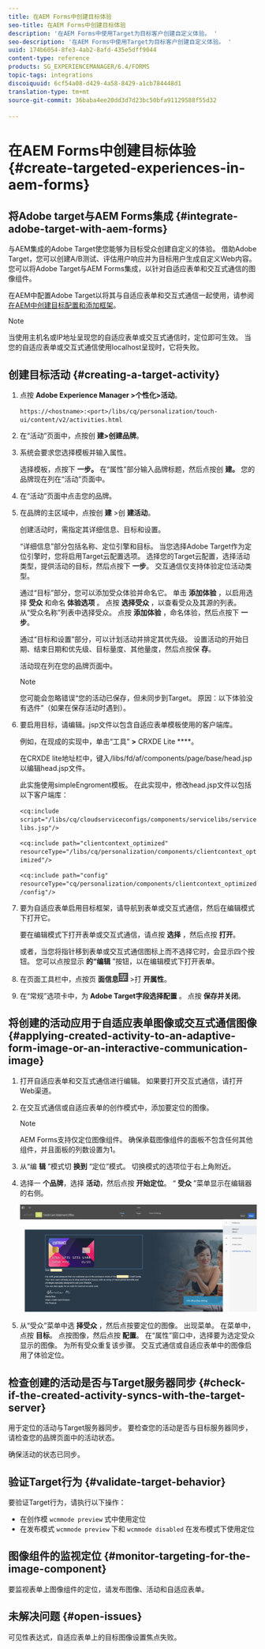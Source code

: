 ```yaml
---
title: 在AEM Forms中创建目标体验
seo-title: 在AEM Forms中创建目标体验
description: '在AEM Forms中使用Target为目标客户创建自定义体验。 '
seo-description: '在AEM Forms中使用Target为目标客户创建自定义体验。 '
uuid: 174b6054-8fe3-4ab2-8afd-435e5dff9044
content-type: reference
products: SG_EXPERIENCEMANAGER/6.4/FORMS
topic-tags: integrations
discoiquuid: 6cf54a08-d429-4a58-8429-a1cb784448d1
translation-type: tm+mt
source-git-commit: 36baba4ee20dd3d7d23bc50bfa91129588f55d32

---
```



# 在AEM Forms中创建目标体验 {#create-targeted-experiences-in-aem-forms}

## 将Adobe target与AEM Forms集成 {#integrate-adobe-target-with-aem-forms}

与AEM集成的Adobe Target使您能够为目标受众创建自定义的体验。 借助Adobe Target，您可以创建A/B测试、评估用户响应并为目标用户生成自定义Web内容。 您可以将Adobe Target与AEM Forms集成，以针对自适应表单和交互式通信的图像组件。

在AEM中配置Adobe Target以将其与自适应表单和交互式通信一起使用，请参阅 [在AEM中创建目标配置](/help/sites-administering/target.md)[和添加框架](/help/sites-administering/target.md)。

>[!NOTE]
>
>当使用主机名或IP地址呈现您的自适应表单或交互式通信时，定位即可生效。 当您的自适应表单或交互式通信使用localhost呈现时，它将失败。

## 创建目标活动 {#creating-a-target-activity}

1. 点按 **Adobe Experience Manager >个性化>活动**。

   `https://<hostname>:<port>/libs/cq/personalization/touch-ui/content/v2/activities.html`

1. 在“活动”页面中，点按创 **建>创建品牌**。
1. 系统会要求您选择模板并输入属性。

   选择模板，点按下 **一步。** 在“属性”部分输入品牌标题，然后点按创 **建。**
您的品牌现在列在“活动”页面中。

1. 在“活动”页面中点击您的品牌。
1. 在品牌的主区域中，点按创 **建** >创 **建活动**。

   创建活动时，需指定其详细信息、目标和设置。

   “详细信息”部分包括名称、定位引擎和目标。 当您选择Adobe Target作为定位引擎时，您将启用Target云配置选项。 选择您的Target云配置，选择活动类型，提供活动的目标，然后点按下 **一步**。 交互通信仅支持体验定位活动类型。

   通过“目标”部分，您可以添加受众体验并命名它。 单击 **添加体验** ，以启用选择 **受众** 和命名 **体验选项** 。 点按 **选择受众** ，以查看受众及其源的列表。 从“受众名称”列表中选择受众。 点按 **添加体验** ，命名体验，然后点按下 **一步**。

   通过“目标和设置”部分，可以计划活动并排定其优先级。 设置活动的开始日期、结束日期和优先级、目标量度、其他量度，然后点按保 **存**。

   活动现在列在您的品牌页面中。

   >[!NOTE]
   >
   >您可能会忽略错误“您的活动已保存，但未同步到Target。 原因：以下体验没有选件”（如果在保存活动时遇到）。

1. 要启用目标，请编辑。jsp文件以包含自适应表单模板使用的客户端库。

   例如，在现成的实现中，单击“工具” **>** CRXDE Lite ****。

   在CRXDE lite地址栏中，键入/libs/fd/af/components/page/base/head.jsp以编辑head.jsp文件。

   此实施使用simpleEngroment模板。 在此实现中，修改head.jsp文件以包括以下客户端库：

   `<cq:include script="/libs/cq/cloudserviceconfigs/components/servicelibs/servicelibs.jsp"/>`

   `<cq:include path="clientcontext_optimized" resourceType="/libs/cq/personalization/components/clientcontext_optimized"/>`

   `<cq:include path="config" resourceType="cq/personalization/components/clientcontext_optimized/config"/>`

1. 要为自适应表单启用目标框架，请导航到表单或交互式通信，然后在编辑模式下打开它。

   要在编辑模式下打开表单或交互式通信，请点按 **选择** ，然后点按 **打开**。

   或者，当您将指针移到表单或交互式通信图标上而不选择它时，会显示四个按钮。 您可以点按显示 **的“编辑** ”按钮，以在编辑模式下打开表单。

1. 在页面工具栏中，点按页 **面信息**![主题选项](assets/theme-options.png) >打 **开属性**。
1. 在“常规”选项卡中，为 **Adobe Target字段选择配置** 。 点按 **保存并关闭**。

## 将创建的活动应用于自适应表单图像或交互式通信图像 {#applying-created-activity-to-an-adaptive-form-image-or-an-interactive-communication-image}

1. 打开自适应表单和交互式通信进行编辑。 如果要打开交互式通信，请打开Web渠道。

1. 在交互式通信或自适应表单的创作模式中，添加要定位的图像。

   >[!NOTE]
   >
   >AEM Forms支持仅定位图像组件。 确保承载图像组件的面板不包含任何其他组件，并且面板的列数设置为1。

1. 从“编 **辑** ”模式切 **换到** “定位”模式。 切换模式的选项位于右上角附近。
1. 选择一 **个品牌**，选择 **活动**，然后点按 **开始定位**。 “ **受众** ”菜单显示在编辑器的右侧。

   ![定位菜单](assets/targeting-menu.png)

1. 从“受众”菜单中选 **择受众** ，然后点按要定位的图像。 出现菜单。 在菜单中，点按 **目标**。 点按图像，然后点按 **配置**。 在“属性”窗口中，选择要为选定受众显示的图像。 为所有受众重复该步骤。 交互式通信或自适应表单中的图像启用了体验定位。

## 检查创建的活动是否与Target服务器同步 {#check-if-the-created-activity-syncs-with-the-target-server}

用于定位的活动与Target服务器同步。 要检查您的活动是否与目标服务器同步，请检查您的品牌页面中的活动状态。

确保活动的状态已同步。

## 验证Target行为 {#validate-target-behavior}

要验证Target行为，请执行以下操作：

* 在创作模 `wcmmode preview` 式中使用定位
* 在发布模式 `wcmmode preview` 下和 `wcmmode disabled` 在发布模式下使用定位

## 图像组件的监视定位 {#monitor-targeting-for-the-image-component}

要监视表单上图像组件的定位，请发布图像、活动和自适应表单。

## 未解决问题 {#open-issues}

可见性表达式，自适应表单上的目标图像设置焦点失败。
